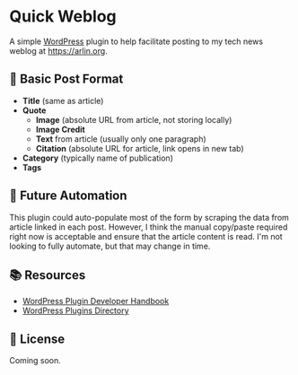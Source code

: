# Quick Weblog
A simple [WordPress](https://wordpress.org) plugin to help facilitate posting to my tech news weblog at https://arlin.org. 

## 📝 Basic Post Format

- **Title** (same as article)
- **Quote**
  - **Image** (absolute URL from article, not storing locally)
  - **Image Credit**
  - **Text** from article (usually only one paragraph)
  - **Citation** (absolute URL for article, link opens in new tab)
- **Category** (typically name of publication)
- **Tags**

## 🤖 Future Automation
This plugin could auto-populate most of the form by scraping the data from article linked in each post. However, I think the manual copy/paste required right now is acceptable and ensure that the article content is read. I'm not looking to fully automate, but that may change in time.

## 📚 Resources
- [WordPress Plugin Developer Handbook](https://developer.wordpress.org/plugins/)
- [WordPress Plugins Directory](https://wordpress.org/plugins/)

## 📜 License
Coming soon.
